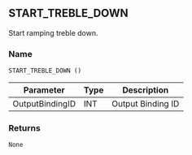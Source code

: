 ## START\_TREBLE\_DOWN

Start ramping treble down.


### Name

`START_TREBLE_DOWN ()`


| Parameter       | Type | Description       |
| --------------- | ---- | ----------------- |
| OutputBindingID | INT  | Output Binding ID |


### Returns

`None`